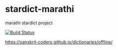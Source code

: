 # stardict-marathi
marathi stardict project

[![Build Status](https://travis-ci.com/indic-dict/stardict-marathi.svg?branch=master)](https://travis-ci.com/indic-dict/stardict-marathi) 

https://sanskrit-coders.github.io/dictionaries/offline/
